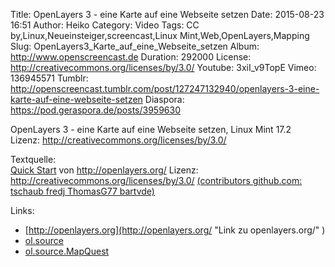 Title: OpenLayers 3 - eine Karte auf eine Webseite setzen
Date: 2015-08-23 16:51
Author: Heiko
Category: Video
Tags: CC by,Linux,Neueinsteiger,screencast,Linux Mint,Web,OpenLayers,Mapping
Slug: OpenLayers3_Karte_auf_eine_Webseite_setzen
Album: http://www.openscreencast.de
Duration: 292000
License: http://creativecommons.org/licenses/by/3.0/
Youtube: 3xiI_v9TopE
Vimeo: 136945571
Tumblr: http://openscreencast.tumblr.com/post/127247132940/openlayers-3-eine-karte-auf-eine-webseite-setzen
Diaspora: https://pod.geraspora.de/posts/3959630

OpenLayers 3 - eine Karte auf eine Webseite setzen, Linux Mint 17.2  
Lizenz: <http://creativecommons.org/licenses/by/3.0/>  
  
Textquelle:  
[Quick Start](http://openlayers.org/en/v3.8.2/doc/quickstart.html) von
<http://openlayers.org/> Lizenz: http://creativecommons.org/licenses/by/3.0/
[(contributors github.com: tschaub fredj ThomasG77
bartvde)](https://github.com/openlayers/ol3/blob/master/doc/quickstart.hbs)

Links:

  * [http://openlayers.org](http://openlayers.org/ "Link zu openlayers.org/" )
  * [ol.source](http://openlayers.org/en/v3.8.2/apidoc/ol.source.html "Link zu openlayers.org/" )
  * [ol.source.MapQuest](http://openlayers.org/en/v3.8.2/apidoc/ol.source.MapQuest.html "Link zu openlayers.org/" )

